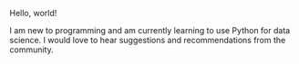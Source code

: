 Hello, world!

I am new to programming and am currently learning to use Python for data science. I would love to hear suggestions and recommendations from the community.
